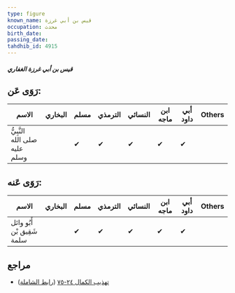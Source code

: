 ```yaml
---
type: figure
known_name: قيس بن أبي غرزة
occupation: محدث
birth_date:
passing_date:
tahdhib_id: 4915
---
```

##### قيس بن أبي غرزة الغفاري

## رَوَى عَن:
| الاسم                         | البخاري | مسلم | الترمذي | النسائي | ابن ماجه | أبي داود | Others |
| ----------------------------- | ------- | ---- | ------- | ------- | -------- | -------- | ------ |
| النَّبِيُّ صلى الله عليه وسلم |         | ✔    | ✔       | ✔       | ✔        | ✔        |        |
## رَوَى عَنه:
| الاسم                      | البخاري | مسلم | الترمذي | النسائي | ابن ماجه | أبي داود | Others |
| -------------------------- | ------- | ---- | ------- | ------- | -------- | -------- | ------ |
| أَبُو وائل شَقِيق بْن سلمة |         | ✔    | ✔       | ✔       | ✔        | ✔        |        |
## مراجع
- [تهذيب الكمال ٢٤-٧٥](obsidian://open?vault=Tahdhib-al-Kamal&file=Figures/٤٩١٥-قيس%20بن%20أبي%20غرزة%20الغفاري) ([رابط الشاملة](https://shamela.ws/book/3722/12587))
